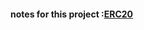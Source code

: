 #### notes for this project :[ERC20](https://yukijuda111.github.io/note/blockchain/solidity/ERC-20/)